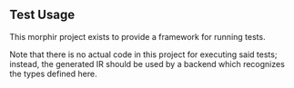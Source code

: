 ## Test Usage

This morphir project exists to provide a framework for running tests.

Note that there is no actual code in this project for executing said tests; instead, the generated IR should be used by a backend which recognizes the types defined here.